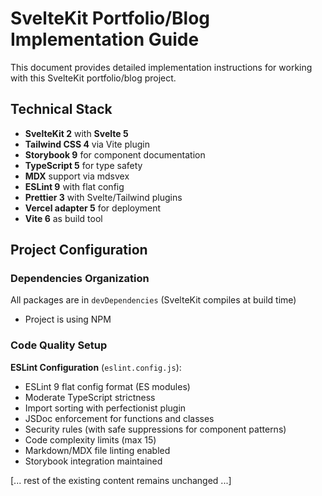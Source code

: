 # SvelteKit Portfolio/Blog Implementation Guide

This document provides detailed implementation instructions for working with this SvelteKit portfolio/blog project.

## Technical Stack

- **SvelteKit 2** with **Svelte 5**
- **Tailwind CSS 4** via Vite plugin
- **Storybook 9** for component documentation
- **TypeScript 5** for type safety
- **MDX** support via mdsvex
- **ESLint 9** with flat config
- **Prettier 3** with Svelte/Tailwind plugins
- **Vercel adapter 5** for deployment
- **Vite 6** as build tool

## Project Configuration

### Dependencies Organization

All packages are in `devDependencies` (SvelteKit compiles at build time)

- Project is using NPM

### Code Quality Setup

**ESLint Configuration** (`eslint.config.js`):

- ESLint 9 flat config format (ES modules)
- Moderate TypeScript strictness
- Import sorting with perfectionist plugin
- JSDoc enforcement for functions and classes
- Security rules (with safe suppressions for component patterns)
- Code complexity limits (max 15)
- Markdown/MDX file linting enabled
- Storybook integration maintained

[... rest of the existing content remains unchanged ...]